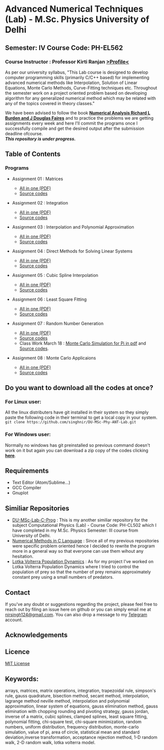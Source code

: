 # Advanced Numerical Techniques (Lab) - M.Sc. Physics University of Delhi

## Semester: IV Course Code: PH-EL562

### Course Instructor : Professor Kirti Ranjan [>Profile<](https://du.irins.org/profile/60682)

As per our university syllabus, "This Lab course is designed to develop computer programming skills (primarily C/C++ based) for implementing advanced numerical methods like Interpolation, Solution of Linear Equations, Monte Carlo Methods, Curve-Fitting techniques etc. Throughout the semester work on a project oriented problem based on developing algorithm for any generalized numerical method which may be related with any of the topics covered in theory classes."

We have been advised to follow the book **[Numerical Analysis Richard L Burden and J Douglas Faires](https://drive.google.com/file/d/1fdBtEVCK7dTVKzY328ImfpEQeytJ7cBW/view?usp=sharing)** and to practice the problems we are getting assignments every week and here I'll commit the programs once I successfully compile and get the desired output after the submission deadline ofcourse.<br>
***This repository is under progress.***
## Table of Contents
### Programs

- Assignment 01 : Matrices
  - [All in one (PDF)](assignment-1/assignment-1-sol-all-in-one.pdf)
  - [Source codes](assignment-1/)

- Assignment 02 : Integration
  - [All in one (PDF)](assignment-2/assignment-2-sol-all-in-one.pdf)
  - [Source codes](assignment-2/)

- Assignment 03 : Interpolation and Polynomial Approximation
  - [All in one (PDF)](assignment-3/assignment-3-sol-all-in-one.pdf)
  - [Source codes](assignment-3/)

- Assignment 04 : Direct Methods for Solving Linear Systems
  - [All in one (PDF)](assignment-4/assignment-4-sol-all-in-one.pdf)
  - [Source codes](assignment-4/)

- Assignment 05 : Cubic Spline Interpolation
  - [All in one (PDF)](assignment-5/assignment-5-sol-all-in-one.pdf)
  - [Source codes](assignment-5/)

- Assignment 06 :  Least Square Fitting
  - [All in one (PDF)](assignment-6/assignment-6-sol-all-in-one.pdf)
  - [Source codes](assignment-6/)

- Assignment 07 : Random Number Generation
    - [All in one (PDF)](assignment-7/assignment-7-sol-all-in-one.pdf)
    - [Source codes](assignment-7/)
    - Class Work March 18 : [Monte Carlo Simulation for Pi in pdf](assignment-7/class-work-march-18/monte-carlo-simulation-for-pi.pdf) and [Source codes](assignment-7/class-work-march-18/).

- Assignment 08 :  Monte Carlo Applicaions
    - [All in one (PDF)](assignment-8/assignment-8-sol-all-in-one.pdf)
    - [Source codes](assignment-8/)

## Do you want to download all the codes at once?
### For Linux user:
All the linux distributers have git installed in their system so they simply paste the following code in their terminal to get a local copy in your system.  
`git clone https://github.com/singhnir/DU-MSc-Phy-ANT-Lab.git`
### For Windows user:
Normally no windows has git preinstalled so previous command doesn't work on it but again you can download a zip copy of the codes clicking [**here**](https://github.com/singhnir/DU-MSc-Phy-ANT-Lab/archive/main.zip).

## Requirements
* Text Editor (Atom/Sublime...)
* GCC Compiler
* Gnuplot

## Similiar Repositories
* [DU-MSc-Lab-C-Prog](https://github.com/singhnir/DU-MSc-Lab-C-Prog) : This is my another similiar repository for the subject Computational Physics (Lab) - Course Code: PH-CL502 which I have completed in my M.Sc. Physics Semester: III course from University of Delhi.
* [Numerical Methods in C Language](#) : Since all of my previous repositories were specific problem oriented hence I decided to rewrite the program more in a general way so that everyone can use them wihout any hesitation.
* [Lotka Volterra Population Dynamics](https://github.com/singhnir/lotka-volterra-model) : As for my project I've worked on Lotka Volterra Population Dynamics where I tried to control the population of prey so that the number of prey remains approximately constant prey using a small numbers of predators.

## Contact
If you've any doubt or suggestions regarding the project, please feel free to reach out by filing an issue here on github or you can simply email me at [nirsingh124@gmail.com](mailto:nirsingh124@gmail.com). You can also drop a message to my [Telegram](https://t.me/singhnir) account.

## Acknowledgements

## Licence
[MIT License](https://github.com/singhnir/DU-MSc-Phy-ANT-Lab/blob/main/LICENSE)

## Keywords:
arrays, matrices, matrix operations, integration, trapezoidal rule, simpson's rule,  gauss quadrature, bisection method, secant method, interpolation, lagrange method neville method, interpolation and polynomial approximation, linear system of equations, gauss elimination method, gauss elimination with chopping rounding and pivoting strategy, gauss jordan, inverse of a matrix, cubic splines, clamped splines, least square fitting, polynomial fitting, chi-square test, chi-square minimization, random numbers, uniform distribution, frequency distribution, monte-carlo simulation, value of pi, area of circle, statistical mean and standard deviation,inverse transformation, acceptance rejection method, 1-D random walk, 2-D random walk, lotka volterra model.
